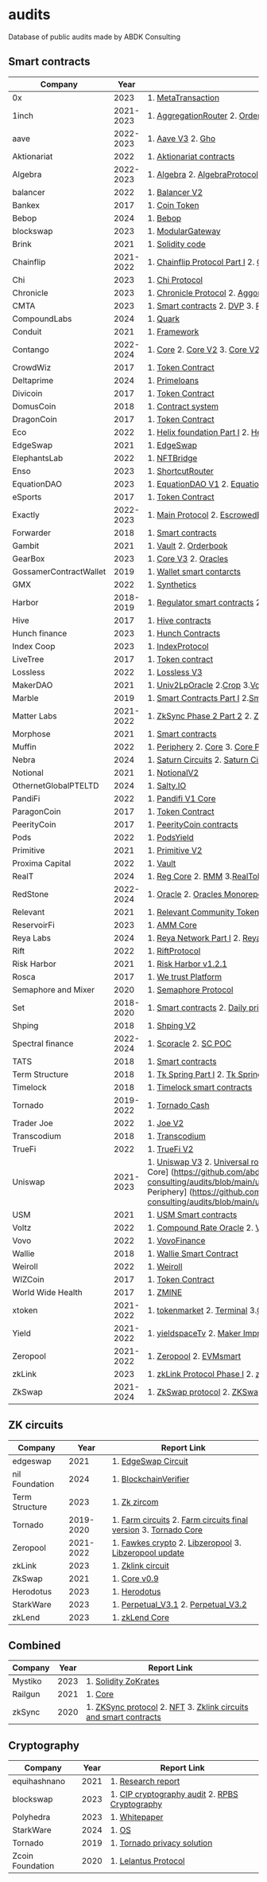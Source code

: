 # audits
Database of public audits made by ABDK Consulting


 ## Smart contracts 

| Company              | Year             | Report Link                                                                                                                                                                            |                                                        
|----------------------|------------------|----------------------------------------------------------------------------------------------------------------------------------------------------------------------------------------| 
| 0x                   |       2023       | 1. [MetaTransaction](https://github.com/abdk-consulting/audits/blob/main/0x/ABDK_0x_MetaTransaction_v_1_0.pdf)                                                                 |
| 1inch                |    2021-2023     | 1. [AggregationRouter](https://github.com/abdk-consulting/audits/blob/main/1inch/ABDK_1inch_AggregationRouter_Solidity.pdf) 2. [OrderMixin](https://github.com/abdk-consulting/audits/blob/main/1inch/ABDK_1inch_OrderMixin_v_1_0.pdf) 3. [LimitOrderProtocol](https://github.com/abdk-consulting/audits/blob/main/1inch/ABDK_1inch_LimitOrderProtocol_Solidity.pdf) 4. [LimitOrderSettlement](https://github.com/abdk-consulting/audits/blob/main/1inch/ABDK_1inch_LimitOrderSettlement_v_1_0.pdf)                                                                                                                      |                                                                                                                                                                                          
| aave                 |    2022-2023     | 1. [Aave V3](https://github.com/abdk-consulting/audits/blob/main/aave/ABDK_AAVE_Solidity_v_1_0.pdf) 2. [Gho](https://github.com/abdk-consulting/audits/blob/main/aave/ABDK_AAVE_Gho_v_4_0.pdf)                                                                                                                                                                  |                                                                                                  
| Aktionariat          |       2022       | 1. [Aktionariat contracts](https://github.com/abdk-consulting/audits/blob/main/aktionariat/ABDK_Aktionariat_Solidity_v_2_0.pdf)                                                |  
| Algebra              |    2022-2023     | 1. [Algebra](https://github.com/abdk-consulting/audits/blob/main/algebra/ABDK_Algebra_v_1_0.pdf) 2. [AlgebraProtocol](https://github.com/abdk-consulting/audits/blob/main/algebra/ABDK_Algebra_AlgebraProtocol_v_3_0.pdf)                                                                                                                                                |
| balancer             |       2022       | 1. [Balancer V2](https://github.com/abdk-consulting/audits/blob/main/balancer/ABDK_Balancer_Balancer_v2_v1_0.pdf)                                                              | 
| Bankex               |       2017       | 1. [Coin Token](https://github.com/abdk-consulting/audits/blob/main/bankex/Bankex%20Token%20Contract_%20Review.pdf)                                                                    |                                                                                                                                                                
| Bebop                |       2024       | 1. [Bebop](https://github.com/abdk-consulting/audits/blob/main/bebop/ABDK_Bebop_Bebop_v_1_0.pdf)                                                              |
| blockswap            |       2023       | 1. [ModularGateway](https://github.com/abdk-consulting/audits/blob/main/blockswap/ABDK_Blockswap_ModularGateway_v_3_0.pdf)                                                     | 
| Brink                |       2021       | 1. [Solidity code](https://github.com/abdk-consulting/audits/blob/main/brink/ABDK_Brink_Solidity_v_2_0.pdf)                                                                    |                                                                                                                                                                 
| Chainflip            |    2021-2022     | 1. [Chainflip Protocol Part I](https://github.com/abdk-consulting/audits/blob/main/chainflip/ABDK_Chainflip_Solidity_v_1_0.pdf) 2. [Chainflip Protocol Part II](https://github.com/abdk-consulting/audits/blob/main/chainflip/ABDK_Chainflip_ChainFlip_v_2_0.pdf)                                                                                                                                                  |                                                                                                                                                                                                                      
| Chi                  |       2023       | 1. [Chi Protocol](https://github.com/abdk-consulting/audits/blob/main/chi/ABDK_Chi_ChiProtocol_v_1_0.pdf)                                                                      |                                                                                                                                                                            
| Chronicle            |       2023       | 1. [Chronicle Protocol](https://github.com/abdk-consulting/audits/blob/main/chronicle/ABDK_Chronicle_ChronicleProtocol_v_1_0.pdf) 2. [Aggor](https://github.com/abdk-consulting/audits/blob/main/chronicle/ABDK_Chronicle_Aggor_v_2_0.pdf)  |                                                                                                                                                                
| CMTA                 |       2023       | 1. [Smart contracts](https://github.com/abdk-consulting/audits/blob/main/cmta/ABDK-CMTAT-audit-20210910.pdf) 2. [DVP](https://github.com/abdk-consulting/audits/blob/main/cmta/ABDK_CMTA_DVP_v_1_0.pdf) 3. [Rule Engine](https://github.com/abdk-consulting/audits/blob/main/cmta/ABDK_CMTA_CMTATRuleEngine_v_1_0.pdf)                                           |                                                                                                                                                                 
| CompoundLabs         |       2024       | 1. [Quark](https://github.com/abdk-consulting/audits/blob/main/compound_labs/ABDK_CompoundLabs_Quark_v_1_0.pdf)                                                                |
| Conduit              |       2021       | 1. [Framework](https://github.com/abdk-consulting/audits/blob/main/conduit/ABDK_Framework_Conduit_Solidity.pdf)                                                                |                                                                                                                                                                  
| Contango             |    2022-2024     | 1. [Core](https://github.com/abdk-consulting/audits/blob/main/contango/ABDK_Contango_Core_v_1_0.pdf) 2. [Core V2](https://github.com/abdk-consulting/audits/blob/main/contango/ABDK_Contango_CoreV2_v_2_0.pdf) 3. [Core V2 Part II](https://github.com/abdk-consulting/audits/blob/main/contango/ABDK_Contango_CoreV2_PARTII_v_3_0.pdf) 4. [Core V2 Part III](https://github.com/abdk-consulting/audits/blob/main/contango/ABDK_Contango_CoreV2PartIII_v_2_0.pdf)                                                                                                                       |                                          
| CrowdWiz             |       2017       | 1. [Token Contract](https://github.com/abdk-consulting/audits/blob/main/crowdwiz/CrowdWiz%20Token%20Contract_%20Final.pdf)                                                             |
| Deltaprime           |       2024       | 1. [Primeloans](https://github.com/abdk-consulting/audits/blob/main/deltaprime/ABDK_Deltaprime_Primeloans_v_1_0.pdf)                                                            |
| Divicoin             |       2017       | 1. [Token Contract](https://github.com/abdk-consulting/audits/blob/main/divicoin/Divicoin%20Token%20Contract_%20Review.pdf)                                                            |
| DomusCoin            |       2018       | 1. [Contract system](https://github.com/abdk-consulting/audits/blob/main/domuscoin/DomusCoin%20Contract_%20Review.%20Public%20Copy.pdf)                                                |                                               
| DragonCoin           |       2017       | 1. [Token Contract](https://github.com/abdk-consulting/audits/blob/main/dragoncoin/Dragon%20Token%20Contract_%20Review.pdf)                                                            |                                                                                                                                                          
| Eco                  |       2022       | 1. [Helix foundation Part I](https://github.com/abdk-consulting/audits/blob/main/eco/ABDK_Eco_PhaseI_v_1_0.pdf) 2. [Helix foundation Part II](https://github.com/abdk-consulting/audits/blob/main/eco/ABDK_Eco_PhaseII_v_1_0.pdf)                                                                                                                                                                |                                                                                                                                                             
| EdgeSwap             |       2021       | 1. [EdgeSwap](https://github.com/abdk-consulting/audits/blob/main/edgeswap/ABDK_EdgeSwap_Solidity_v_2_0.pdf)                                                                   |                                                                                       
| ElephantsLab         |       2022       | 1. [NFTBridge](https://github.com/abdk-consulting/audits/blob/main/elephantslab/ABDK_ElephantsLab_OctoGamexNFTBridge_v_2_0.pdf)                                                |                                                                                                                                                                
| Enso                 |       2023       | 1. [ShortcutRouter](https://github.com/abdk-consulting/audits/blob/main/enso/ABDK_Enso_ShortcutRouter_v_1_0.pdf)                                                               |                                                                                                                                                                 
| EquationDAO          |       2023       | 1. [EquationDAO V1](https://github.com/abdk-consulting/audits/blob/main/equation/ABDK_Equation_EquationDAO_v_1_0.pdf) 2. [Equation DAO V2](https://github.com/abdk-consulting/audits/blob/main/equation/ABDK_Equation_EquationDAOV2_v_2_0.pdf)                                                                                                                                                |                                                                                                                                                                
| eSports              |       2017       | 1. [Token Contract](https://github.com/abdk-consulting/audits/blob/main/esports/eSports%20Token%20Contract_%20Review.pdf)                                                              |                                                                                                   
| Exactly              |    2022-2023     | 1. [Main Protocol](https://github.com/abdk-consulting/audits/blob/main/exactly/ABDK_Exactly_ExactlyProtocol_v_1_0.pdf) 2. [EscrowedEXA](https://github.com/abdk-consulting/audits/blob/main/exactly/ABDK_Exactly_EscrowedEXA_v_2_0.pdf) 3. [PeripheralContracts](https://github.com/abdk-consulting/audits/blob/main/exactly/ABDK_Exactly_ExactlyPeripheralContracts_v_2_0.pdf) 4.[ProtocolUpdate](https://github.com/abdk-consulting/audits/blob/main/exactly/ABDK_Exactly_ProtocolUpdate_v_4_0.pdf)                                                                                                              |                                                                                                                                                                 
| Forwarder            |       2018       | 1. [Smart contracts](https://github.com/abdk-consulting/audits/blob/main/forwarder/Forwarder%20Smart%20Contract.%20Audit.pdf)                                                  |                                                                                                                                                               
| Gambit               |       2021       | 1. [Vault](https://github.com/abdk-consulting/audits/blob/main/gambit/ABDK_Gambit_Solidity_v_1_0.pdf) 2. [Orderbook](https://github.com/abdk-consulting/audits/blob/main/gambit/ABDK_Gambit_Orderbook_Solidity_v_1_0.pdf)                                                                                                                                               |                                                                                                                                                                 
| GearBox              |       2023       | 1. [Core V3](https://github.com/abdk-consulting/audits/blob/main/gearbox/ABDK_Gearbox_CoreV3_v_3_0.pdf) 2. [Oracles](https://github.com/abdk-consulting/audits/blob/main/gearbox/ABDK_Gearbox_Oracles_v_3_0.pdf)                                                                                                                                                        |                                                                                                                                                                 
|GossamerContractWallet|       2019       | 1. [Wallet smart contarcts](https://github.com/abdk-consulting/audits/blob/main/gossamercontractwallet/GossamerContractWallet.%20Audit.pdf)                                    |
|GMX                   |       2022       | 1. [Synthetics](https://github.com/abdk-consulting/audits/blob/main/gmx/ABDK_GMX_gmx_synthetics_v_1_0.pdf)                                    | 
| Harbor               |    2018-2019     | 1. [Regulator smart contracts](https://github.com/abdk-consulting/audits/blob/main/harbor/Harbor%20Smart%20Contract.%20Review%20July%202018.pdf) 2. [Smart contracts](https://github.com/abdk-consulting/audits/blob/main/harbor/Harbor%20Smart%20Contracts.%20Review%20March%202019.pdf)                                                                                                       |                                                                                                                                                                                                                                                                                    
| Hive                 |       2017       | 1. [Hive contracts](https://github.com/abdk-consulting/audits/blob/main/hive/Hive%20Contracts_%20Review%20Report.pdf)                                                          |                                                                                                       
| Hunch finance        |       2023       | 1. [Hunch Contracts](https://github.com/abdk-consulting/audits/blob/main/hunch_finance/ABDK_Hunch_finance_Hunch_finance_v_3_0.pdf)                                             | 
| Index Coop           |       2023       | 1. [IndexProtocol](https://github.com/abdk-consulting/audits/blob/main/indexcoop/ABDK_IndexCoop_IndexProtocol_v_1_0.pdf)                                                       |                                                                                                                                                                 
| LiveTree             |       2017       | 1. [Token contract](https://github.com/abdk-consulting/audits/blob/main/livetree/LiveTree%20Contract_%20Review.pdf)                                                            |
| Lossless             |       2022       | 1. [Lossless V3](https://github.com/abdk-consulting/audits/blob/main/lossless/ABDK_Lossless_Solidity_v_2_0.pdf)                                                                |                                                                                                                                                                          
| MakerDAO             |       2021       | 1. [Univ2LpOracle](https://github.com/abdk-consulting/audits/blob/main/makerdao/ABDK_Maker_Univ2LpOracle.pdf) 2.[Crop](https://github.com/abdk-consulting/audits/blob/main/makerdao/ABDK_MakerDAO_Crop_Solidity.pdf) 3.[Vote Delegate](https://github.com/abdk-consulting/audits/blob/main/makerdao/ABDK_MakerDAO_Vote_Delegate_v_1_0.pdf)                        |                                                                                                                                                                            
| Marble               |       2019       | 1. [Smart Contracts Part I](https://github.com/abdk-consulting/audits/blob/main/marble/Marble%20Smart%20Contracts.%20Audit%20Part%20I.pdf) 2.[Smart Contracts Part II](https://github.com/abdk-consulting/audits/blob/main/marble/Marble%20Smart%20Contracts.%20Audit%20Part%20I.pdf)                                                                                                            |
| Matter Labs          |    2021-2022     | 1. [ZkSync Phase 2 Part 2](https://github.com/abdk-consulting/audits/blob/main/matterlabs/ABDK-ZKSync-Audit-v2-part2.pdf) 2. [ZkSync V9](https://github.com/abdk-consulting/audits/blob/main/matterlabs/ABDK_MatterLabs_ZkSync_V9_Solidity_v_2_0.pdf)                                                                                                                                       |                                                                                                                                                                           
| Morphose             |       2021       | 1. [Smart contracts](https://github.com/abdk-consulting/audits/blob/main/morphose/ABDK_Morphose.pdf)                                                                           |                                                                                                 
| Muffin               |       2022       | 1. [Periphery](https://github.com/abdk-consulting/audits/blob/main/muffin/ABDK_Muffin_Periphery_v_1_0.pdf) 2. [Core](https://github.com/abdk-consulting/audits/blob/main/muffin/ABDK_Muffin_Core_v_2_0.pdf) 3. [Core Part II](https://github.com/abdk-consulting/audits/blob/main/muffin/ABDK_Muffin_Core_v_1_0.pdf)                                            |                                                                                                                                                                         
| Nebra                |       2024       | 1. [Saturn Circuits](https://github.com/abdk-consulting/audits/blob/main/nebra/ABDK_Nebra_Saturn_Circuits_v_1_0.pdf) 2. [Saturn Circuits Update](https://github.com/abdk-consulting/audits/blob/main/nebra/ABDK_Nebra_Saturn_CircuitsUpdate_v_1_0.pdf) 3. [Specifications Audit](https://github.com/abdk-consulting/audits/blob/main/nebra/ABDK_Nebra_SpecAudit_PartI_v_1_0.pdf)|
| Notional             |       2021       | 1. [NotionalV2](https://github.com/abdk-consulting/audits/blob/main/notional/ABDK_NotionalV2_Solidity_v_1_0.pdf)                                                               |                                                                                                             
| OthernetGlobalPTELTD |       2024       | 1. [Salty.IO](https://github.com/abdk-consulting/audits/blob/main/othernet_global_pte_ltd/ABDK_OthernetGlobalPTELTD_SaltyIO_v_2_0.pdf)                                         |                                                                                                                                  
| PandiFi              |       2022       | 1. [Pandifi V1 Core](https://github.com/abdk-consulting/audits/blob/main/pandifi/ABDK_PandiFi_Soliditi_v_4_0.pdf)                                                              |                                                                                                              
| ParagonCoin          |       2017       | 1. [Token Contract](https://github.com/abdk-consulting/audits/blob/main/paragoncoin/ParagonCoin%20Token%20Contract_%20Review.pdf)                                              |
| PeerityCoin          |       2017       | 1. [PeerityCoin contracts](https://github.com/abdk-consulting/audits/blob/main/peeritycoin/PeerityCoin%20Token%20Contract_Review.pdf)                                                  |
| Pods                 |       2022       | 1. [PodsYield](https://github.com/abdk-consulting/audits/blob/main/pods/ABDK_PodsFinance_PodsYield_v_1_0.pdf)                                                                  | 
| Primitive            |       2021       | 1. [Primitive V2](https://github.com/abdk-consulting/audits/blob/main/primitive/ABDK_Primitive_V2_Solidity_v2_0.pdf)                                                           |                                                                                                                 
| Proxima Capital      |       2022       | 1. [Vault](https://github.com/abdk-consulting/audits/blob/main/proxima_capital/ABDK_ProximaCapital_Vault_v_1_0.pdf)                                                            |                                                                                                                
| RealT                |       2024       | 1. [Reg Core](https://github.com/abdk-consulting/audits/blob/main/realt/ABDK_RealT_RMMV3v_3_0.pdf) 2. [RMM](https://github.com/abdk-consulting/audits/blob/main/realt/ABDK_RealT_RegCcipCore_v_1_0.pdf)  3.[RealTokenWrapper](https://github.com/abdk-consulting/audits/blob/main/realt/ABDK_RealT_RealTokenWrapper_v_1_0.pdf) |                                                                                                                                                                                                                                                                                                                                                                                            
| RedStone             |    2022-2024     | 1. [Oracle](https://github.com/abdk-consulting/audits/blob/main/redstone/ABDK_RedStone_Oracle_v_2_0.pdf) 2. [Oracles Monorepo](https://github.com/abdk-consulting/audits/blob/main/redstone/ABDK_RedStone_OraclesMonorepo_v_1_0.pdf) 3. [Oracles](https://github.com/abdk-consulting/audits/blob/main/redstone/ABDK_RedStone_Oracles_v_2_0.pdf) 4. [Adapter Update](https://github.com/abdk-consulting/audits/blob/main/redstone/ABDK_Redstone_AdapterUpdate_v_2_0.pdf)                          | 
| Relevant             |      2021        | 1. [Relevant Community Token](https://github.com/abdk-consulting/audits/blob/main/relevant/ABDK_Relevant_Solidity_v_1_0.pdf)                                                   |                                                                                                                          
| ReservoirFi          |      2023        | 1. [AMM Core](https://github.com/abdk-consulting/audits/blob/main/reservoirfi/ABDK_ReservoirFi_AMMCore_v_2_0.pdf)                                                              |                                                                                                                                                              
| Reya Labs            |      2024        | 1. [Reya Network Part I](https://github.com/abdk-consulting/audits/blob/main/reya/ReyaLabs_ReyaNetworkPartI_v_1_0.pdf) 2. [Reya Network Part II](https://github.com/abdk-consulting/audits/blob/main/reya/ReyaLabs_ReyaNetworkPartII_v_2_0.pdf) 3. [Reya Network Part III](https://github.com/abdk-consulting/audits/blob/main/reya/ReyaLabs_ReyaNetworkPartIII_v_1_0.pdf)                  | 
| Rift                 |      2022        | 1. [RiftProtocol](https://github.com/abdk-consulting/audits/blob/main/rift/ABDK_Rift_RiftProtocol_v_1_0.pdf)                                                                   |                                                                         
| Risk Harbor          |      2021        | 1. [Risk Harbor v1.2.1](https://github.com/abdk-consulting/audits/blob/main/riskharbor/ABDK%20Audit%20Report%20for%20Risk%20Harbor.pdf)                                        |                                                                                                                                     
| Rosca                |      2017        | 1. [We trust Platform](https://github.com/abdk-consulting/audits/blob/main/rosca/Rosca%20Token%20Contract_%20Review.pdf)                                                       |                                                                                                                                                      
| Semaphore and Mixer  |      2020        | 1. [Semaphore Protocol](https://github.com/abdk-consulting/audits/blob/main/semaphore_and_mixer/Audit%20Report%20Summary%20for%20Semaphore%20and%20MicroMix.pdf)               |                                                                                                                                                                            
| Set                  |    2018-2020     | 1. [Smart contracts](https://github.com/abdk-consulting/audits/blob/main/set/Set%20Smart%20Contract.%20Review%20May%202018.pdf) 2. [Daily price feed](https://github.com/abdk-consulting/audits/blob/main/set/Set%20Smart%20Contract.%20Review%20June%202019.pdf) 3. [SET V1](https://github.com/abdk-consulting/audits/blob/main/set/SET%20v2.%20Audit.%20August%202020.pdf)                    |                                                                                                                                                                       
| Shping               |      2018        | 1. [Shping V2](https://github.com/abdk-consulting/audits/blob/main/shping/Shping%20Smart%20Contract.%20Version%202.%20Review.pdf)                                              |                                                                                                                                                                        
| Spectral finance     |    2022-2024     | 1. [Scoracle](https://github.com/abdk-consulting/audits/blob/main/spectral/ABDK_Spectral_Spectral_finance_v_1_0.pdf) 2. [SC POC](https://github.com/abdk-consulting/audits/blob/main/spectral/ABDK_SpectralFinance_SCPOC_v_1_0.pdf)                                                                                                                                                 |                                                                                                                                                                            
| TATS                 |      2018        | 1. [Smart contracts](https://github.com/abdk-consulting/audits/blob/main/tats/TATS%20Smart%20Contract.%20Final%20Review.pdf)                                                   |                                                                                                      
| Term Structure       |      2018        | 1. [Tk Spring Part I](https://github.com/abdk-consulting/audits/blob/main/term_structure/ABDK_TermStructure_Solidity_v_1_0.pdf) 2. [Tk Spring Part II](https://github.com/abdk-consulting/audits/blob/main/term_structure/ABDK_TermStructure_TermStructurePartII_v_1_0.pdf)                                                                                                                               |                                                                                                                                                                          
| Timelock             |      2018        | 1. [Timelock smart contracts](https://github.com/abdk-consulting/audits/blob/main/timelock/Timelock%20Smart%20Contract.%20Audit.pdf)                                           |                                                                                                              
| Tornado              |    2019-2022     | 1. [Tornado Cash](https://github.com/abdk-consulting/audits/blob/main/tornado/Tornado_solidity_audit.pdf)                                                                      | 
| Trader Joe           |      2022        | 1. [Joe V2](https://github.com/abdk-consulting/audits/blob/main/traderjoe/ABDK_TraderJoe_TraderJoe_v_2_0.pdf)                                                                  |                                                                                       
| Transcodium          |      2018        | 1. [Transcodium](https://github.com/abdk-consulting/audits/blob/main/transcodium/Transcodium%20Smart%20Contract.%20Review.pdf)                                                 | 
| TrueFi               |      2022        | 1. [TrueFi V2](https://github.com/abdk-consulting/audits/blob/main/truefi/ABDK_TrueFi_V2_v_1_0.pdf)                                                                            |                                                                                                                                      
| Uniswap              |    2021-2023     | 1. [Uniswap V3](https://github.com/abdk-consulting/audits/blob/main/uniswap/ABDK_UniswapV3_v_1.pdf) 2. [Universal router](https://github.com/abdk-consulting/audits/blob/main/uniswap/ABDK_Uniswap_UniversalRouter_v_2_0.pdf) 3. [Permit 2](https://github.com/abdk-consulting/audits/blob/main/uniswap/ABDK_Uniswap_Permit2_v_1_0.pdf) 4. [Uniswap X](https://github.com/abdk-consulting/audits/blob/main/uniswap/ABDK_Uniswap_UniswapX_v_1_0.pdf) 5. [Uniswap X v.1.1](https://github.com/abdk-consulting/audits/blob/main/uniswap/ABDK_Uniswap_UniswapXv1_1_v_1_0.pdf) 6. [Uniswap v.4 Core] (https://github.com/abdk-consulting/audits/blob/main/uniswap/ABDK_Uniswap_v4_core_v_0_9.pdf) 7. [Uniswap v.4 Periphery] (https://github.com/abdk-consulting/audits/blob/main/uniswap/ABDK_Uniswap_v4_periphery_UniversalRouter_v_1_0.pdf)  |                                                                                                    
| USM                  |       2021       | 1. [USM Smart contracts](https://github.com/abdk-consulting/audits/blob/main/usm/ABDK_USM__Solidity_v1_0.pdf)                                                                             
| Voltz                |       2022       | 1. [Compound Rate Oracle](https://github.com/abdk-consulting/audits/blob/main/voltz/ABDK_Voltz_Voltz_Protocol_Part_2_v_1_0.pdf) 2. [Voltz Core](https://github.com/abdk-consulting/audits/blob/main/voltz/ABDK_Voltz_Project1_v_1_0.pdf)                                                                                                                                                           |
| Vovo                 |       2022       | 1. [VovoFinance](https://github.com/abdk-consulting/audits/blob/main/vovo/ABDK_Vovo_VovoFinance_v_1_0.pdf)                                                                     |
| Wallie               |       2018       | 1. [Wallie Smart Contract](https://github.com/abdk-consulting/audits/blob/main/wallie/Wallie%20Smart%20Contract.%20Review.pdf)                                                 |
| Weiroll              |       2022       | 1. [Weiroll](https://github.com/abdk-consulting/audits/blob/main/weiroll/ABDK_Weiroll_Weiroll_v_1_0.pdf)                                                                       |
| WIZCoin              |       2017       | 1. [Token Contract](https://github.com/abdk-consulting/audits/blob/main/wizcoin/WIZCoin%20Token%20Contract_%20Review.pdf)                                                      |
| World Wide Health    |       2017       | 1. [ZMINE](https://github.com/abdk-consulting/audits/blob/main/wwh/WWH%20Smart%20Contract.%20Review.pdf)                                                                       |
| xtoken               |    2021-2022     | 1. [tokenmarket](https://github.com/abdk-consulting/audits/blob/main/xtoken/ABDK_xToken_v_1_0.pdf) 2. [Terminal](https://github.com/abdk-consulting/audits/blob/main/xtoken/ABDK_xToken_Terminal_v_2_0.pdf) 3.[Origination](https://github.com/abdk-consulting/audits/blob/main/xtoken/ABDK_xToken_Origination_v_1_0.pdf)                                   |
| Yield                |    2021-2022     | 1. [yieldspaceTv](https://github.com/abdk-consulting/audits/blob/main/yield/ABDK_Yield_yieldspace_tv_v_1_0.pdf) 2. [Maker Improvement](https://github.com/abdk-consulting/audits/blob/main/yield/ABDK_Yield_v_3_0.pdf)|
| Zeropool             |    2021-2022     | 1. [Zeropool](https://github.com/abdk-consulting/audits/blob/main/zeropool/ABDK_Zeropool_Solidity_v_1_0.pdf) 2. [EVMsmart](https://github.com/abdk-consulting/audits/blob/main/zeropool/ABDK_ZeroPool_EVMsmart_Solidity_v_2_0.pdf) |
| zkLink               |      2023        | 1. [zkLink Protocol Phase I](https://github.com/abdk-consulting/audits/blob/main/zklink/ABDK_zkLink_Solidity_v_1_0.pdf) 2. [zkLink Protocol Phase II](https://github.com/abdk-consulting/audits/blob/main/zklink/ABDK_zkLink_Solidity_PhaseII_v_1_0.pdf) 3. [CostOptimisation](https://github.com/abdk-consulting/audits/blob/main/zklink/ABDK_zkLink_CostOptimisation_v_1_0.pdf) 4. [Mergetoken](https://github.com/abdk-consulting/audits/blob/main/zklink/ABDK_zkLink_Mergetoken_v_2_0.pdf)                                                                                                                                                        |
| ZkSwap               |    2021-2024     | 1. [ZkSwap protocol](https://github.com/abdk-consulting/audits/blob/main/zkswap/ABDK_ZkSwap_Solidity_v.3.0.pdf) 2. [ZKSwap V3](https://github.com/abdk-consulting/audits/blob/main/zkswap/ABDK_ZKSwap_V3_v_1_0.pdf) 3. [ZkSwap Protocol](https://github.com/abdk-consulting/audits/blob/main/zkswap/ABDK_ZkSwap_Solidity_v.3.0.pdf)                                       |


 ## ZK circuits

| Company              | Year             | Report Link                                                                                                                                                                            |                                                        
|----------------------|------------------|----------------------------------------------------------------------------------------------------------------------------------------------------------------------------------------|
| edgeswap             | 2021             | 1. [EdgeSwap Circuit](https://github.com/abdk-consulting/audits/blob/main/edgeswap/ABDK_EdgeSwap_Circuit_v_1_0.pdf)                                                                 |                                                                                                               
| nil Foundation       | 2024             | 1. [BlockchainVerifier](https://github.com/abdk-consulting/audits/blob/main/nil_foundation/ABDK_NilFoundation_BlockchainVerifier_v_2_0.pdf)                                            |                                                                                                                                                                 
| Term Structure       | 2023             | 1. [Zk zircom](https://github.com/abdk-consulting/audits/blob/main/term_structure/ABDK_TermStructure_Circom_v_1_0.pdf)                                                                 |                                                                                                                                                                  
| Tornado              | 2019-2020        | 1. [Farm circuits](https://github.com/abdk-consulting/audits/blob/main/tornado/TornadoCash_anonymity_mining_first_audit_ABDK.pdf) 2. [Farm circuits final version](https://github.com/abdk-consulting/audits/blob/main/tornado/TornadoCash_anonymity_mining_first_audit_ABDK.pdf) 3. [Tornado Core](https://github.com/abdk-consulting/audits/blob/main/tornado/Tornado_circuit_audit.pdf)                                    |                                                                                                                                                                
| Zeropool             | 2021-2022        | 1. [Fawkes crypto](https://github.com/abdk-consulting/audits/blob/main/zeropool/ABDK_Zeropool_fawkes_crypto_v3_0.pdf) 2. [Libzeropool](https://github.com/abdk-consulting/audits/blob/main/zeropool/ABDK_Zeropool_Libzeropool_v3_0.pdf) 3. [Libzeropool update](https://github.com/abdk-consulting/audits/blob/main/zeropool/ABDK_Zeropool_Libzeropool_v3_0.pdf)                                 |
| zkLink              | 2023       | 1. [Zklink circuit](https://github.com/abdk-consulting/audits/blob/main/zklink/ABDK_zkLink_CircuitsPhaseII_v_1_0.pdf)                                 |
| ZkSwap              | 2021      | 1. [Core v0.9](https://github.com/abdk-consulting/audits/blob/main/zkswap/ABDK_ZkSwap_Phase2_0_9_8__Rust_v_1_0.pdf)                                |                                                                                                                                                       |                 
| Herodotus            | 2023             | 1. [Herodotus](https://github.com/abdk-consulting/audits/blob/main/herodotus/ABDK_Herodotus_Herodotus_v_3_0.pdf)                                                                       |
| StarkWare            |      2023        | 1. [Perpetual_V3.1](https://github.com/abdk-consulting/audits/blob/main/starkware/ABDK_StarkWare_Perpetual_V3_1_v_1_0.pdf) 2. [Perpetual_V3.2](https://github.com/abdk-consulting/audits/blob/main/starkware/ABDK_StarkWare_Perpetual__V3_2_v_1_0.pdf)                                                                                                                                                                                          |
| zkLend               |      2023        | 1. [zkLend Core](https://github.com/abdk-consulting/audits/blob/main/zklend/ABDK_zkLend_zkLendCore_v_1_0.pdf)        |
 
 ## Combined 

| Company              | Year             | Report Link                                                                                                                                                                            |                 
|----------------------|------------------|----------------------------------------------------------------------------------------------------------------------------------------------------------------------------------------|
| Mystiko              | 2023             | 1. [Solidity ZoKrates](https://github.com/abdk-consulting/audits/blob/main/mystiko/ABDK_Mystiko_Solidity_ZoKrates_v_2_0.pdf)                                                           |
| Railgun              | 2021             | 1. [Core](https://github.com/abdk-consulting/audits/blob/main/zklend/ABDK_zkLend_zkLendCore_v_1_0.pdf)                                                                                 |
| zkSync               | 2020             | 1. [ZKSync protocol](https://github.com/abdk-consulting/audits/blob/main/zksync/zksync-1.0-audit%20June%202020.pdf) 2. [NFT](https://github.com/abdk-consulting/audits/blob/main/zksync/ABDK_ZkSync_SolidityRust_v_1_0.pdf) 3. [Zklink circuits and smart contracts](https://github.com/abdk-consulting/audits/blob/main/zklink/ABDK_zkLink_CircuitsSmartContracts_v_6_0.pdf)                                                                                      | 



## Cryptography 

| Company              | Year             | Report Link                                                                                                                                                                            |                                                        
|----------------------|------------------|----------------------------------------------------------------------------------------------------------------------------------------------------------------------------------------|
| equihashnano         | 2021             | 1. [Research report](https://github.com/abdk-consulting/audits/blob/main/equihashnano/ABDK-Nano-Equihash-Report.pdf)                                                                   |                                                                                                        
| blockswap            | 2023             | 1. [CIP cryptography audit](https://github.com/abdk-consulting/audits/blob/main/blockswap/ABDK_Blockswap_CIP_v_2_0.pdf) 2. [RPBS Cryptography](https://github.com/abdk-consulting/audits/blob/main/blockswap/ABDK_Blockswap_RPBS_v_3_0.pdf)                                                                                                                                                       |
| Polyhedra            |   2023           | 1. [Whitepaper](https://github.com/abdk-consulting/audits/blob/main/polyhedra/ABDK_Polyhedra_Whitepaper.v.1.0.pdf)                                                                                                                                                    |
| StarkWare            |      2024        | 1. [OS](https://github.com/abdk-consulting/audits/blob/main/starkware/ABDK_StarkWare_OS_v_1_0.pdf) |
| Tornado              | 2019             | 1. [Tornado privacy solution](https://github.com/abdk-consulting/audits/blob/main/tornado/Tornado_cryptographic_review.pdf)                                                                                                                                                    |
| Zcoin Foundation     | 2020            | 1. [Lelantus Protocol](https://github.com/abdk-consulting/audits/blob/main/zcoin_foundation/ABDK_ZcoinFoundation_Lelantus_v.1.0.pdf)                                                                                                                                                    |
